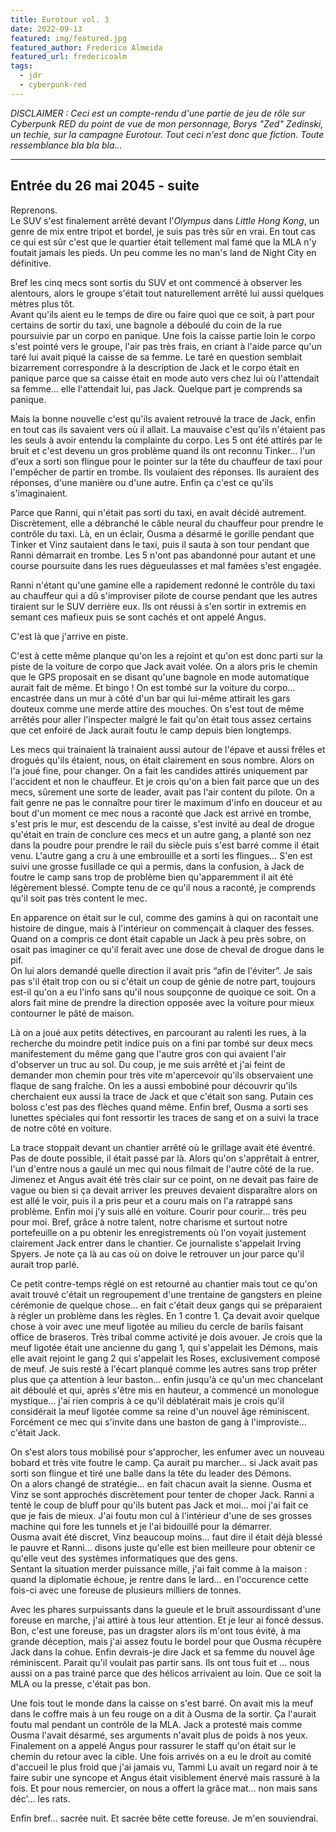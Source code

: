 ```yaml
---
title: Eurotour vol. 3
date: 2022-09-13
featured: img/featured.jpg
featured_author: Frederico Almeida
featured_url: fredericoalm
tags:
  - jdr
  - cyberpunk-red
---
```


*DISCLAIMER : Ceci est un compte-rendu d'une partie de jeu de rôle sur Cyberpunk RED du point de vue de mon personnage, Borys "Zed" Zedinski, un techie, sur la campagne Eurotour. Tout ceci n'est donc que fiction. Toute ressemblance bla bla bla…*

---

## Entrée du 26 mai 2045 - suite

Reprenons.  
Le SUV s'est finalement arrêté devant l'*Olympus* dans *Little Hong Kong*, un genre de mix entre tripot et bordel, je suis pas très sûr en vrai. En tout cas ce qui est sûr c'est que le quartier était tellement mal famé que la MLA n'y foutait jamais les pieds. Un peu comme les no man's land de Night City en définitive.

Bref les cinq mecs sont sortis du SUV et ont commencé à observer les alentours, alors le groupe s'était tout naturellement arrêté lui aussi quelques mètres plus tôt.  
Avant qu'ils aient eu le temps de dire ou faire quoi que ce soit, à part pour certains de sortir du taxi, une bagnole a déboulé du coin de la rue poursuivie par un corpo en panique. Une fois la caisse partie loin le corpo s'est pointé vers le groupe, l'air pas très frais, en criant à l'aide parce qu'un taré lui avait piqué la caisse de sa femme. Le taré en question semblait bizarrement correspondre à la description de Jack et le corpo était en panique parce que sa caisse était en mode auto vers chez lui où l'attendait sa femme… elle l'attendait lui, pas Jack. Quelque part je comprends sa panique.

Mais la bonne nouvelle c'est qu'ils avaient retrouvé la trace de Jack, enfin en tout cas ils savaient vers où il allait. La mauvaise c'est qu'ils n'étaient pas les seuls à avoir entendu la complainte du corpo. Les 5 ont été attirés par le bruit et c'est devenu un gros problème quand ils ont reconnu Tinker… l'un d'eux a sorti son flingue pour le pointer sur la tête du chauffeur de taxi pour l'empêcher de partir en trombe. Ils voulaient des réponses. Ils auraient des réponses, d'une manière ou d'une autre. Enfin ça c'est ce qu'ils s'imaginaient. 

Parce que Ranni, qui n'était pas sorti du taxi, en avait décidé autrement. Discrètement, elle a débranché le câble neural du chauffeur pour prendre le contrôle du taxi. Là, en un éclair, Ousma a désarmé le gorille pendant que Tinker et Vinz sautaient dans le taxi, puis il sauta à son tour pendant que Ranni démarrait en trombe. Les 5 n'ont pas abandonné pour autant et une course poursuite dans les rues dégueulasses et mal famées s'est engagée.

Ranni n'étant qu'une gamine elle a rapidement redonné le contrôle du taxi au chauffeur qui a dû s'improviser pilote de course pendant que les autres tiraient sur le SUV derrière eux. Ils ont réussi à s'en sortir in extremis en semant ces mafieux puis se sont cachés et ont appelé Angus. 

C'est là que j'arrive en piste.

C'est à cette même planque qu'on les a rejoint et qu'on est donc parti sur la piste de la voiture de corpo que Jack avait volée. On a alors pris le chemin que le GPS proposait en se disant qu'une bagnole en mode automatique aurait fait de même. Et bingo ! On est tombé sur la voiture du corpo… encastrée dans un mur à côté d'un bar qui lui-même attirait les gars douteux comme une merde attire des mouches. On s'est tout de même arrêtés pour aller l'inspecter malgré le fait qu'on était tous assez certains que cet enfoiré de Jack aurait foutu le camp depuis bien longtemps.

Les mecs qui trainaient là trainaient aussi autour de l'épave et aussi frêles et drogués qu'ils étaient, nous, on était clairement en sous nombre. Alors on l'a joué fine, pour changer. On a fait les candides attirés uniquement par l'accident et non le chauffeur. Et je crois qu'on a bien fait parce que un des mecs, sûrement une sorte de leader, avait pas l'air content du pilote. On a fait genre ne pas le connaître pour tirer le maximum d'info en douceur et au bout d'un moment ce mec nous a raconté que Jack est arrivé en trombe, s'est pris le mur, est descendu de la caisse, s'est invité au deal de drogue qu'était en train de conclure ces mecs et un autre gang, a planté son nez dans la poudre pour prendre le rail du siècle puis s'est barré comme il était venu. L'autre gang a cru à une embrouille et a sorti les flingues… S'en est suivi une grosse fusillade ce qui a permis, dans la confusion, à Jack de foutre le camp sans trop de problème bien qu'apparemment il ait été légèrement blessé. Compte tenu de ce qu'il nous a raconté, je comprends qu'il soit pas très content le mec. 

En apparence on était sur le cul, comme des gamins à qui on racontait une histoire de dingue, mais à l'intérieur on commençait à claquer des fesses. Quand on a compris ce dont était capable un Jack à peu près sobre, on osait pas imaginer ce qu'il ferait avec une dose de cheval de drogue dans le pif.  
On lui alors demandé quelle direction il avait pris “afin de l'éviter”. Je sais pas s'il était trop con ou si c'était un coup de génie de notre part, toujours est-il qu'on a eu l'info sans qu'il nous soupçonne de quoique ce soit. On a alors fait mine de prendre la direction opposée avec la voiture pour mieux contourner le pâté de maison.

Là on a joué aux petits détectives, en parcourant au ralenti les rues, à la recherche du moindre petit indice puis on a fini par tombé sur deux mecs manifestement du même gang que l'autre gros con qui avaient l'air d'observer un truc au sol. Du coup, je me suis arrêté et j'ai feint de demander mon chemin pour très vite m'apercevoir qu'ils observaient une flaque de sang fraîche. On les a aussi embobiné pour découvrir qu'ils cherchaient eux aussi la trace de Jack et que c'était son sang. Putain ces boloss c'est pas des flèches quand même. Enfin bref, Ousma a sorti ses lunettes spéciales qui font ressortir les traces de sang et on a suivi la trace de notre côté en voiture.

La trace stoppait devant un chantier arrêté où le grillage avait été éventré. Pas de doute possible, il était passé par là. Alors qu'on s'apprêtait à entrer, l'un d'entre nous a gaulé un mec qui nous filmait de l'autre côté de la rue. Jimenez et Angus avait été très clair sur ce point, on ne devait pas faire de vague ou bien si ça devait arriver les preuves devaient disparaître alors on est allé le voir, puis il a pris peur et a couru mais on l'a ratrappé sans problème. Enfin moi j'y suis allé en voiture. Courir pour courir… très peu pour moi. Bref, grâce à notre talent, notre charisme et surtout notre portefeuille on a pu obtenir les enregistrements où l'on voyait justement clairement Jack entrer dans le chantier. Ce journaliste s'appelait Irving Spyers. Je note ça là au cas où on doive le retrouver un jour parce qu'il aurait trop parlé.

Ce petit contre-temps réglé on est retourné au chantier mais tout ce qu'on avait trouvé c'était un regroupement d'une trentaine de gangsters en pleine cérémonie de quelque chose… en fait c'était deux gangs qui se préparaient à régler un problème dans les règles. En 1 contre 1. Ça devait avoir quelque chose à voir avec une meuf ligotée au milieu du cercle de barils faisant office de braseros. Très tribal comme activité je dois avouer. Je crois que la meuf ligotée était une ancienne du gang 1, qui s'appelait les Démons, mais elle avait rejoint le gang 2 qui s'appelait les Roses, exclusivement composé de meuf. Je suis resté à l'écart planqué comme les autres sans trop prêter plus que ça attention à leur baston… enfin jusqu'à ce qu'un mec chancelant ait déboulé et qui, après s'être mis en hauteur, a commencé un monologue mystique… j'ai rien compris à ce qu'il déblatérait mais je crois qu'il considérait la meuf ligotée comme sa reine d'un nouvel âge réminiscent. Forcément ce mec qui s'invite dans une baston de gang à l'improviste… c'était Jack. 

On s'est alors tous mobilisé pour s'approcher, les enfumer avec un nouveau bobard et très vite foutre le camp. Ça aurait pu marcher… si Jack avait pas sorti son flingue et tiré une balle dans la tête du leader des Démons.  
On a alors changé de stratégie… en fait chacun avait la sienne. Ousma et Vinz se sont approchés discrètement pour tenter de choper Jack. Ranni a tenté le coup de bluff pour qu'ils butent pas Jack et moi… moi j'ai fait ce que je fais de mieux. J'ai foutu mon cul à l'intérieur d'une de ses grosses machine qui fore les tunnels et je l'ai bidouillé pour la démarrer.  
Ousma avait été discret, Vinz beaucoup moins… faut dire il était déjà blessé le pauvre et Ranni… disons juste qu'elle est bien meilleure pour obtenir ce qu'elle veut des systèmes informatiques que des gens.  
Sentant la situation merder puissance mille, j'ai fait comme à la maison : quand la diplomatie échoue, je rentre dans le lard… en l'occurence cette fois-ci avec une foreuse de plusieurs milliers de tonnes. 

Avec les phares surpuissants dans la gueule et le bruit assourdissant d'une foreuse en marche, j'ai attiré à tous leur attention. Et je leur ai foncé dessus. Bon, c'est une foreuse, pas un dragster alors ils m'ont tous évité, à ma grande déception, mais j'ai assez foutu le bordel pour que Ousma récupère Jack dans la cohue. Enfin devrais-je dire Jack et sa femme du nouvel âge réminiscent. Parait qu'il voulait pas partir sans. Ils ont tous fuit et … nous aussi on a pas trainé parce que des hélicos arrivaient au loin. Que ce soit la MLA ou la presse, c'était pas bon.

Une fois tout le monde dans la caisse on s'est barré. On avait mis la meuf dans le coffre mais à un feu rouge on a dit à Ousma de la sortir. Ça l'aurait foutu mal pendant un contrôle de la MLA. Jack a protesté mais comme Ousma l'avait désarmé, ses arguments n'avait plus de poids à nos yeux.  
Finalement on a appelé Angus pour rassurer le staff qu'on était sur le chemin du retour avec la cible. Une fois arrivés on a eu le droit au comité d'accueil le plus froid que j'ai jamais vu, Tammi Lu avait un regard noir à te faire subir une syncope et Angus était visiblement énervé mais rassuré à la fois. Et pour nous remercier, on nous a offert la grâce mat… non mais sans déc'… les rats.

Enfin bref… sacrée nuit. Et sacrée bête cette foreuse. Je m'en souviendrai.
